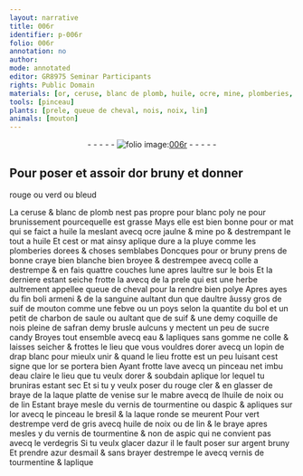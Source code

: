 ```yaml
---
layout: narrative
title: 006r
identifier: p-006r
folio: 006r
annotation: no
author:
mode: annotated
editor: GR8975 Seminar Participants
rights: Public Domain
materials: [or, ceruse, blanc de plomb, huile, ocre, mine, plomberies, craye, colle a destrempe, bois, prele, queue de cheval, boli armeni, sanguine, suif de mouton, febve, poys, bol, charbon de saule, suif, safran, sucre candy, eau, gomme, colle, rouge cler, laque platte de venise, mabre, huile de noix, de lin, tourmentine, aspic, bresil, laque ronde, verd de gris, lin, verdegris, azur, argent, azur desmail]
tools: [pinceau]
plants: [prele, queue de cheval, nois, noix, lin]
animals: [mouton]
---
```


<div class="folio" align="center">- - - - - <a href="http://gallica.bnf.fr/ark:/12148/btv1b10500001g/f17.image" target="_blank"><img src="https://cu-mkp.github.io/2017-workshop-edition/assets/photo-icon.png" alt="folio image: " style="display:inline-block; margin-bottom:-3px;"/>006r</a> - - - - - </div>  
  

## Pour poser et assoir d<span class="m">or</span> bruny et donner
rouge ou verd ou bleud

 
 La <span class="m">ceruse</span> & <span class="m">blanc de plomb</span> nest pas propre pour blanc poly
 ne pour brunissement pourcequelle est grasse Mays elle est bien
 bonne pour <span class="m">or</span> mat qui se faict a <span class="m">huile</span> la meslant avecq <span class="m">ocre</span>
 jaulne & <span class="m">mine</span> po & destrempant le tout a <span class="m">huile</span> Et cest <span class="m">or</span> mat
 ainsy aplique dure a la pluye comme les <span class="m">plomberies</span> dorees
 & choses semblabes Doncques pour <span class="m">or</span> bruny prens de
 bonne <span class="m">craye</span> bien blanche bien broyee & destrempee avecq <span class="m">colle
 a destrempe</span> & en fais quattre couches lune apres laultre sur
 le <span class="m">bois</span> Et la derniere estant seiche frotte la avecq de la
 <span class="m"><span class="pa">prele</span></span> qui est une herbe aultrement appellee <span class="m"><span class="pa">queue de cheval</span></span> pour
 la rendre bien polye Apres ayes du fin <span class="m">boli <span class="pl">armeni</span></span> & de la <span class="m">sanguine</span>
 aultant dun que daultre âussy gros de <span class="m">suif de <span class="al">mouton</span></span> comme
 une <span class="m">febve</span> ou un <span class="m">poys</span> selon la quantite du <span class="m">bol</span> et un petit de
 <span class="m">charbon de saule</span> ou aultant que de <span class="m">suif</span> & une demy <span class="ms">coquille de
 <span class="pa">nois</span></span> pleine de <span class="m">safran</span> demy brusle aulcuns y mectent un peu de
 <span class="m">sucre candy</span> Broyes tout ensemble avecq <span class="m">eau</span> & lapliques sans
 <span class="m">gomme</span> ne <span class="m">colle</span> & laisses seicher & frottes le lieu que vous vouldres
 dorer avecq un lopin de drap blanc pour mieulx unir & quand
 le lieu frotte est un peu luisant cest signe que l<span class="m">or</span> se portera
 bien Ayant frotte lave avecq un <span class="tl">pinceau</span> net imbu d<span class="m">eau</span> claire
 le lieu que tu veulx dorer & soubdain aplique l<span class="m">or</span> lequel tu
 bruniras estant sec Et si tu y veulx poser du <span class="m">rouge cler</span> & en
 glasser de braye de la <span class="m">laque platte de <span class="pl">venise</span></span> sur le <span class="m">mabre</span>
 avecq de l<span class="m">huile de <span class="pa">noix</span></span> ou <span class="m">de <span class="pa">lin</span></span> Estant braye mesle du
 vernis de <span class="m">tourmentine</span> ou d<span class="m">aspic</span> & apliques sur l<span class="m">or</span> avecq
 le <span class="tl">pinceau</span> le <span class="m">bresil</span> & la <span class="m">laque ronde</span> se meurent Pour vert
 destrempe <span class="m">verd de gris</span> avecq <span class="m">huile de noix</span> ou de <span class="m">lin</span> & le
 braye apres mesles y du vernis de <span class="m">tourmentine</span> & non de
 <span class="m">aspic</span> qui ne convient pas avecq le <span class="m">verdegris</span> Si tu veulx
 glacer d<span class="m">azur</span> il le fault poser sur <span class="m">argent</span> bruny Et
 prendre <span class="m">azur desmail</span> & sans brayer destrempe le avecq
 vernis de <span class="m">tourmentine</span> & laplique 
 
